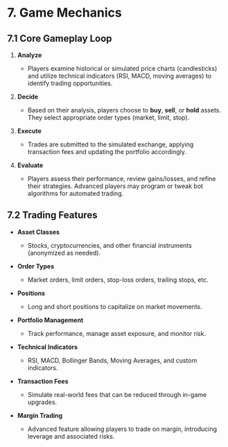 # 7. Game Mechanics

## 7.1 Core Gameplay Loop

1. **Analyze**
   - Players examine historical or simulated price charts (candlesticks) and utilize technical indicators (RSI, MACD, moving averages) to identify trading opportunities.

2. **Decide**
   - Based on their analysis, players choose to **buy**, **sell**, or **hold** assets. They select appropriate order types (market, limit, stop).

3. **Execute**
   - Trades are submitted to the simulated exchange, applying transaction fees and updating the portfolio accordingly.

4. **Evaluate**
   - Players assess their performance, review gains/losses, and refine their strategies. Advanced players may program or tweak bot algorithms for automated trading.

## 7.2 Trading Features

- **Asset Classes**
  - Stocks, cryptocurrencies, and other financial instruments (anonymized as needed).

- **Order Types**
  - Market orders, limit orders, stop-loss orders, trailing stops, etc.

- **Positions**
  - Long and short positions to capitalize on market movements.

- **Portfolio Management**
  - Track performance, manage asset exposure, and monitor risk.

- **Technical Indicators**
  - RSI, MACD, Bollinger Bands, Moving Averages, and custom indicators.

- **Transaction Fees**
  - Simulate real-world fees that can be reduced through in-game upgrades.

- **Margin Trading**
  - Advanced feature allowing players to trade on margin, introducing leverage and associated risks.
